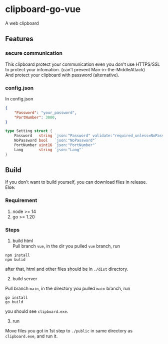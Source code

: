 # clipboard-go-vue

A web clipboard 

## Features
### secure communication
This clipboard protect your communication even you don't use HTTPS/SSL to protect your infomation.
(can't prevent Man-in-the-MiddleAttack)  
And protect your clipboard with password (alternative).  

### config.json
In config.json
``` json
{
    "Password": "your_password",
	"PortNumber": 3000,
}
```

``` go
type Setting struct {
	Password   string `json:"Password" validate:"required_unless=NoPassword false,max=20,min=6"`
	NoPassword bool   `json:"NoPassword"`
	PortNumber uint16 `json:"PortNumber"`
	Lang       string `json:"Lang"`
}
```

## Build
If you don't want to build yourself, you can download flies in release.  
Else:
### Requirement
1. node >= 14
2. go >= 1.20

### Steps  
1. build html  
Pull branch `vue`, in the dir you pulled `vue` branch, run
```
npm install
npm bulid
```
after that, html and other files should be in `./dist` directory.   

2. build server

Pull branch `main`, in the directory you pulled `main` branch, run
```
go install
go build
```
you should see `clipboard.exe`.   

3. run

Move files you got in 1st step to `./public` in same directory as `clipboard.exe`, and run it.


